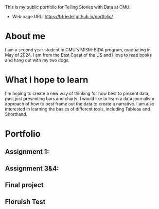 This is my public portfolio for Telling Stories with Data at CMU.
- Web page URL: https://bfriedel.github.io/portfolio/

# About me
I am a second year student in CMU's MISM-BIDA program, graduating in May of 2024. I am from the East Coast of the US and I love to read books and hang out with my two dogs.

# What I hope to learn
I'm hoping to create a new way of thinking for how best to present data, past just presenting bars and charts. I would like to learn a data journalism approach of how to best frame out the data to create a narrative. I am also interested in learning the basics of different tools, including Tableau and Shorthand.

# Portfolio

## Assignment 1: 

## Assignment 3&4:

## Final project


## Floruish Test
<div class="flourish-embed flourish-chart" data-src="visualisation/14926889"><script src="https://public.flourish.studio/resources/embed.js"></script></div>
